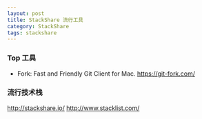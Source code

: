 ```yaml
---
layout: post
title: StackShare 流行工具
category: StackShare
tags: stackshare
---
```



### Top 工具

* Fork: Fast and Friendly Git Client for Mac. https://git-fork.com/


### 流行技术栈




http://stackshare.io/
http://www.stacklist.com/
